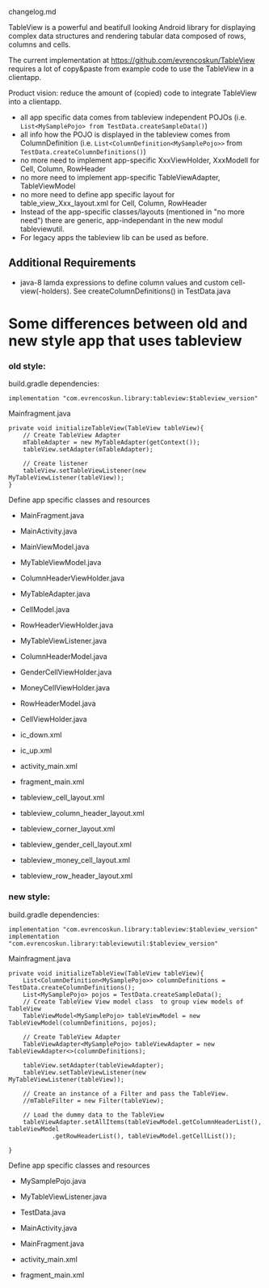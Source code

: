 changelog.md

TableView is a powerful and beatifull looking Android library for displaying complex 
data structures and rendering tabular data composed of rows, columns and cells.

The current implementation at https://github.com/evrencoskun/TableView
requires a lot of copy&paste from example code to use the TableView in a clientapp.

Product vision: reduce the amount of (copied) code to integrate TableView into a clientapp.

* all app specific data comes from tableview independent POJOs (i.e. `List<MySamplePojo> from TestData.createSampleData()`)
* all info how the POJO is displayed in the tableview comes from ColumnDefinition (i.e. `List<ColumnDefinition<MySamplePojo>>` from `TestData.createColumnDefinitions()`)
* no more need to implement app-specific XxxViewHolder, XxxModell for Cell, Column, RowHeader
* no more need to implement app-specific TableViewAdapter, TableViewModel
* no more need to define app specific layout for table_view_Xxx_layout.xml for Cell, Column, RowHeader
* Instead of the app-specific classes/layouts (mentioned in "no more need") there are generic, app-independant in the new modul tableviewutil.
* For legacy apps the tableview lib can be used as before.

## Additional Requirements

* java-8 lamda expressions to define column values and custom cell-view(-holders). See createColumnDefinitions() in TestData.java

# Some differences between old and new style app that uses tableview

### old style:

build.gradle dependencies:

    implementation "com.evrencoskun.library:tableview:$tableview_version"

Mainfragment.java

    private void initializeTableView(TableView tableView){
        // Create TableView Adapter
        mTableAdapter = new MyTableAdapter(getContext());
        tableView.setAdapter(mTableAdapter);

        // Create listener
        tableView.setTableViewListener(new MyTableViewListener(tableView));
    }

Define app specific classes and resources

* MainFragment.java
* MainActivity.java
* MainViewModel.java
* MyTableViewModel.java
* ColumnHeaderViewHolder.java
* MyTableAdapter.java
* CellModel.java
* RowHeaderViewHolder.java
* MyTableViewListener.java
* ColumnHeaderModel.java
* GenderCellViewHolder.java
* MoneyCellViewHolder.java
* RowHeaderModel.java
* CellViewHolder.java

* ic_down.xml
* ic_up.xml
* activity_main.xml
* fragment_main.xml
* tableview_cell_layout.xml
* tableview_column_header_layout.xml
* tableview_corner_layout.xml
* tableview_gender_cell_layout.xml
* tableview_money_cell_layout.xml
* tableview_row_header_layout.xml

### new style:

build.gradle dependencies:

    implementation "com.evrencoskun.library:tableview:$tableview_version"
    implementation "com.evrencoskun.library:tableviewutil:$tableview_version"

Mainfragment.java

    private void initializeTableView(TableView tableView){
        List<ColumnDefinition<MySamplePojo>> columnDefinitions = TestData.createColumnDefinitions();
        List<MySamplePojo> pojos = TestData.createSampleData();
        // Create TableView View model class  to group view models of TableView
        TableViewModel<MySamplePojo> tableViewModel = new TableViewModel(columnDefinitions, pojos);

        // Create TableView Adapter
        TableViewAdapter<MySamplePojo> tableViewAdapter = new TableViewAdapter<>(columnDefinitions);

        tableView.setAdapter(tableViewAdapter);
        tableView.setTableViewListener(new MyTableViewListener(tableView));

        // Create an instance of a Filter and pass the TableView.
        //mTableFilter = new Filter(tableView);

        // Load the dummy data to the TableView
        tableViewAdapter.setAllItems(tableViewModel.getColumnHeaderList(), tableViewModel
                .getRowHeaderList(), tableViewModel.getCellList());

    }

Define app specific classes and resources

* MySamplePojo.java
* MyTableViewListener.java
* TestData.java
* MainActivity.java
* MainFragment.java

* activity_main.xml
* fragment_main.xml
